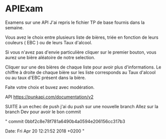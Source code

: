 # APIExam
Examens sur une API 
J'ai repris le fichier TP de base fournis dans la semaine.

Vous avez le choix entre plusieurs liste de bières, triée en fonction de leurs couleurs ( EBC ) ou de leurs Taux d'alcool.

Si vous n'avez pas d'envie particulière cliquer sur le premier bouton, vous aurez une bière aléatoire de notre selection. 

Cliquer sur une des bières de chaque liste pour avoir plus d'informations. 
Le chiffre à droite de chaque bière sur les liste corresponds au Taux d'alcool ou au taux d'EBC présent dans la bière.

Faite votre choix et buvez avec modération. 

API https://punkapi.com/documentation/v2


SUITE à un echec de push j'ai du push sur une nouvelle branch 
Allez sur la branch Dev pour avoir le bon commit


" commit 0bbf2c8e78f781a6490b4a0594e206156cc317b3



Date:   Fri Apr 20 12:21:52 2018 +0200 "
